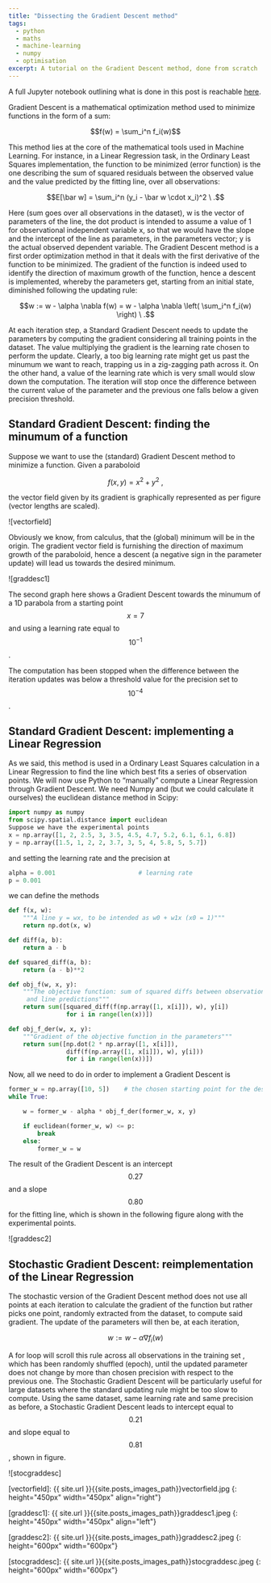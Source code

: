```yaml
---
title: "Dissecting the Gradient Descent method"
tags:
  - python
  - maths
  - machine-learning
  - numpy
  - optimisation
excerpt: A tutorial on the Gradient Descent method, done from scratch
---
```


A full Jupyter notebook outlining what is done in this post is reachable [here](https://github.com/martinapugliese/tales-science-data/blob/master/maths/algorithms/gradient-descent.ipynb).

Gradient Descent is a mathematical optimization method used to minimize functions in the form of a sum:

$$f(w) = \sum_i^n f_i(w)$$

This method lies at the core of the mathematical tools used in Machine Learning. For instance, in a Linear Regression task, in the Ordinary Least Squares implementation, the function to be minimized (error function) is the one describing the sum of squared residuals between the observed value and the value predicted by the fitting line, over all observations:

$$E[\bar w] = \sum_i^n (y_i - \bar w \cdot x_i)^2 \ .$$

Here (sum goes over all observations in the dataset), w is the vector of parameters of the line, the dot product is intended to assume a value of 1 for observational independent variable x, so that we would have the slope and the intercept of the line as parameters, in the parameters vector; y is the actual observed dependent variable. The Gradient Descent method is a first order optimization method in that it deals with the first derivative of the function to be minimized. The gradient of the function is indeed used to identify the direction of maximum growth of the function, hence a descent is implemented, whereby the parameters get, starting from an initial state, diminished following the updating rule:

$$w := w - \alpha \nabla f(w) = w - \alpha \nabla \left( \sum_i^n f_i(w) \right) \ .$$

At each iteration step, a Standard Gradient Descent needs to update the parameters by computing the gradient considering all training points in the dataset.
The value multiplying the gradient is the learning rate chosen to perform the update. Clearly, a too big learning rate might get us past the minumum we want to reach, trapping us in a zig-zagging path across it. On the other hand, a value of the learning rate which is very small would slow down the computation.
The iteration will stop once the difference between the current value of the parameter and the previous one falls below a given precision threshold.

## Standard Gradient Descent: finding the minumum of a function

Suppose we want to use the (standard) Gradient Descent method to minimize a function. Given a paraboloid

$$f(x, y) = x^2 + y^2 \ ,$$

the vector field given by its gradient is graphically represented as per figure (vector lengths are scaled).

![vectorfield]

Obviously we know, from calculus, that the (global) minimum will be in the origin. The gradient vector field is furnishing the direction of maximum growth of the paraboloid, hence a descent (a negative sign in the parameter update) will lead us towards the desired minimum.

![graddesc1]

The second graph here shows a Gradient Descent towards the minumum of a 1D parabola from a starting point $$x = 7$$ and using a learning rate equal to $$10^{-1}$$
.

The computation has been stopped when the difference between the iteration updates was below a threshold value for the precision set to $$10^{-4}$$.


## Standard Gradient Descent: implementing a Linear Regression

As we said, this method is used in a Ordinary Least Squares calculation in a Linear Regression to find the line which best fits a series of observation points. We will now use Python to “manually” compute a Linear Regression through Gradient Descent. We need Numpy and (but we could calculate it ourselves) the euclidean distance method in Scipy:

```py
import numpy as numpy
from scipy.spatial.distance import euclidean
Suppose we have the experimental points
x = np.array([1, 2, 2.5, 3, 3.5, 4.5, 4.7, 5.2, 6.1, 6.1, 6.8])
y = np.array([1.5, 1, 2, 2, 3.7, 3, 5, 4, 5.8, 5, 5.7])
```

and setting the learning rate and the precision at

```py
alpha = 0.001                       # learning rate
p = 0.001
```

we can define the methods

```py
def f(x, w):
    """A line y = wx, to be intended as w0 + w1x (x0 = 1)"""
    return np.dot(x, w)

def diff(a, b):
    return a - b

def squared_diff(a, b):
    return (a - b)**2

def obj_f(w, x, y):
    """The objective function: sum of squared diffs between observations
     and line predictions"""
    return sum([squared_diff(f(np.array([1, x[i]]), w), y[i])
                for i in range(len(x))])

def obj_f_der(w, x, y):
    """Gradient of the objective function in the parameters"""
    return sum([np.dot(2 * np.array([1, x[i]]),
                diff(f(np.array([1, x[i]]), w), y[i]))
                for i in range(len(x))])
```

Now, all we need to do in order to implement a Gradient Descent is

```py
former_w = np.array([10, 5])    # the chosen starting point for the descent
while True:

    w = former_w - alpha * obj_f_der(former_w, x, y)

    if euclidean(former_w, w) <= p:
        break
    else:
        former_w = w
```

The result of the Gradient Descent is an intercept $$0.27$$ and a slope $$0.80$$ for the fitting line, which is shown in the following figure along with the experimental points.

![graddesc2]

## Stochastic Gradient Descent: reimplementation of the Linear Regression

The stochastic version of the Gradient Descent method does not use all points at each iteration to calculate the gradient of the function but rather picks one point, randomly extracted from the dataset, to compute said gradient. The update of the parameters will then be, at each iteration,

$$w := w - \alpha \nabla f_i(w)$$

A for loop will scroll this rule across all observations in the training set , which has been randomly shuffled (epoch), until the updated parameter does not change by more than chosen precision with respect to the previous one. The Stochastic Gradient Descent will be particularly useful for large datasets where the standard updating rule might be too slow to compute. Using the same dataset, same learning rate and same precision as before, a Stochastic Gradient Descent leads to intercept equal to $$0.21$$ and slope equal to $$0.81$$, shown in figure.

![stocgraddesc]

[vectorfield]: {{ site.url }}{{site.posts_images_path}}vectorfield.jpg
{: height="450px" width="450px" align="right"}

[graddesc1]: {{ site.url }}{{site.posts_images_path}}graddesc1.jpeg
{: height="450px" width="450px" align="left"}

[graddesc2]: {{ site.url }}{{site.posts_images_path}}graddesc2.jpeg
{: height="600px" width="600px"}

[stocgraddesc]: {{ site.url }}{{site.posts_images_path}}stocgraddesc.jpeg
{: height="600px" width="600px"}
